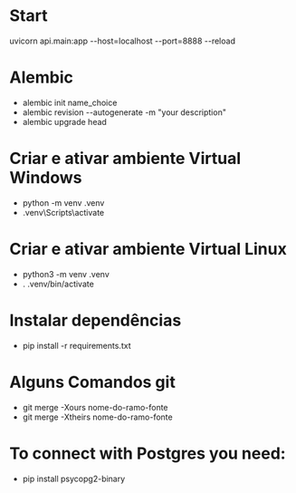 # Start
uvicorn api.main:app --host=localhost --port=8888 --reload

# Alembic
* alembic init name_choice
* alembic revision --autogenerate -m "your description"
* alembic upgrade head

# Criar e ativar ambiente Virtual Windows
* python -m venv .venv
* .venv\Scripts\activate

# Criar e ativar ambiente Virtual Linux
* python3 -m venv .venv
* . .venv/bin/activate

# Instalar dependências
* pip install -r requirements.txt

# Alguns Comandos git
* git merge -Xours nome-do-ramo-fonte
* git merge -Xtheirs nome-do-ramo-fonte

# To connect with Postgres you need:
* pip install psycopg2-binary